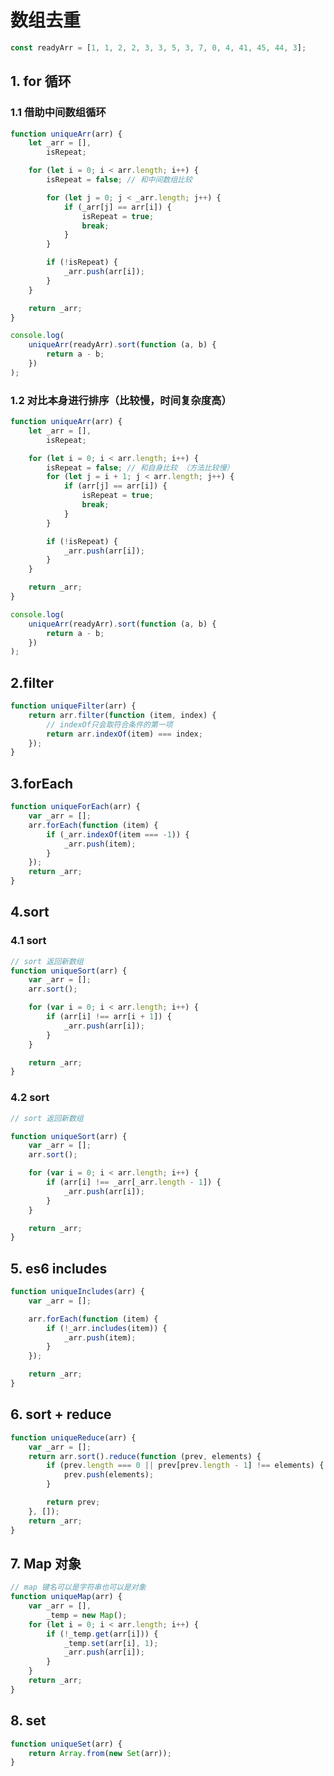 <!--
 * @Description: file content
 * @Version: file content
 * @Autor: jiuyi
 * @Date: 2022-05-31 16:37:24
 * @LastEditors: jiuyi
 * @LastEditTime: 2022-05-31 16:51:03
-->

# 数组去重

```javascript
const readyArr = [1, 1, 2, 2, 3, 3, 5, 3, 7, 0, 4, 41, 45, 44, 3];
```

## 1. for 循环

### 1.1 借助中间数组循环

```javascript
function uniqueArr(arr) {
	let _arr = [],
		isRepeat;

	for (let i = 0; i < arr.length; i++) {
		isRepeat = false; // 和中间数组比较

		for (let j = 0; j < _arr.length; j++) {
			if (_arr[j] == arr[i]) {
				isRepeat = true;
				break;
			}
		}

		if (!isRepeat) {
			_arr.push(arr[i]);
		}
	}

	return _arr;
}

console.log(
	uniqueArr(readyArr).sort(function (a, b) {
		return a - b;
	})
);
```

### 1.2 对比本身进行排序（比较慢，时间复杂度高）

```javascript
function uniqueArr(arr) {
	let _arr = [],
		isRepeat;

	for (let i = 0; i < arr.length; i++) {
		isRepeat = false; // 和自身比较 （方法比较慢）
		for (let j = i + 1; j < arr.length; j++) {
			if (arr[j] == arr[i]) {
				isRepeat = true;
				break;
			}
		}

		if (!isRepeat) {
			_arr.push(arr[i]);
		}
	}

	return _arr;
}

console.log(
	uniqueArr(readyArr).sort(function (a, b) {
		return a - b;
	})
);
```

## 2.filter

```javascript
function uniqueFilter(arr) {
	return arr.filter(function (item, index) {
		// indexOf只会取符合条件的第一项
		return arr.indexOf(item) === index;
	});
}
```

## 3.forEach

```javascript
function uniqueForEach(arr) {
	var _arr = [];
	arr.forEach(function (item) {
		if (_arr.indexOf(item === -1)) {
			_arr.push(item);
		}
	});
	return _arr;
}
```

## 4.sort

### 4.1 sort

```javascript
// sort 返回新数组
function uniqueSort(arr) {
	var _arr = [];
	arr.sort();

	for (var i = 0; i < arr.length; i++) {
		if (arr[i] !== arr[i + 1]) {
			_arr.push(arr[i]);
		}
	}

	return _arr;
}
```

### 4.2 sort

```javascript
// sort 返回新数组

function uniqueSort(arr) {
	var _arr = [];
	arr.sort();

	for (var i = 0; i < arr.length; i++) {
		if (arr[i] !== _arr[_arr.length - 1]) {
			_arr.push(arr[i]);
		}
	}

	return _arr;
}
```

## 5. es6 includes

```javascript
function uniqueIncludes(arr) {
	var _arr = [];

	arr.forEach(function (item) {
		if (!_arr.includes(item)) {
			_arr.push(item);
		}
	});

	return _arr;
}
```

## 6. sort + reduce

```javascript
function uniqueReduce(arr) {
	var _arr = [];
	return arr.sort().reduce(function (prev, elements) {
		if (prev.length === 0 || prev[prev.length - 1] !== elements) {
			prev.push(elements);
		}

		return prev;
	}, []);
	return _arr;
}
```

## 7. Map 对象

```javascript
// map 键名可以是字符串也可以是对象
function uniqueMap(arr) {
	var _arr = [],
		_temp = new Map();
	for (let i = 0; i < arr.length; i++) {
		if (!_temp.get(arr[i])) {
			_temp.set(arr[i], 1);
			_arr.push(arr[i]);
		}
	}
	return _arr;
}
```

## 8. set

```javascript
function uniqueSet(arr) {
	return Array.from(new Set(arr));
}
```
